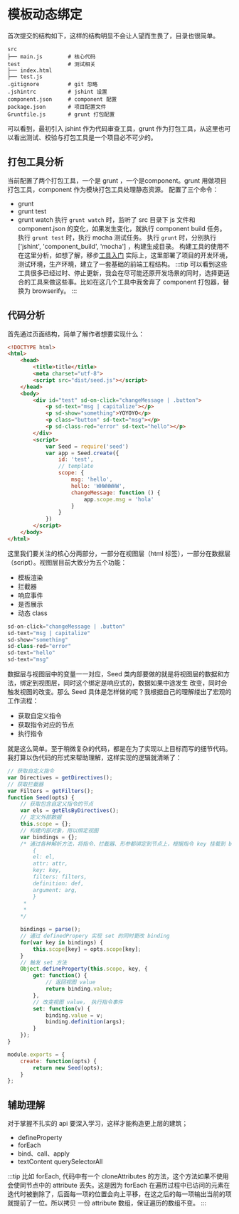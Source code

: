 # 模板动态绑定
首次提交的结构如下，这样的结构明显不会让人望而生畏了，目录也很简单。
```
src
├── main.js        # 核心代码 
test               # 测试相关 
├── index.html
├── test.js
.gitignore         # git 忽略 
.jshintrc          # jshint 设置
component.json     # component 配置
package.json       # 项目配置文件
Gruntfile.js       # grunt 打包配置
```
可以看到，最初引入 jshint 作为代码审查工具，grunt 作为打包工具，从这里也可以看出测试、校验与打包工具是一个项目必不可少的。

## 打包工具分析
当前配置了两个打包工具，一个是 grunt ，一个是component。grunt 用做项目打包工具，component 作为模块打包工具处理静态资源。
配置了三个命令：
- grunt
- grunt test
- grunt watch
执行 `grunt watch` 时，监听了 src 目录下 js 文件和 component.json 的变化，如果发生变化，就执行 component build 任务。
执行 `grunt test` 时，执行 mocha 测试任务。
执行 `grunt` 时，分别执行 ['jshint', 'component_build', 'mocha'] ，构建生成目录。
构建工具的使用不在这里分析，如想了解，移步[工具入门](https://magicxin.github.io/blog_new/utils/grunt.html#需要做的)
实际上，这里部署了项目的开发环境，测试环境，生产环境，建立了一套基础的前端工程结构。
:::tip
可以看到这些工具很多已经过时、停止更新，我会在尽可能还原开发场景的同时，选择更适合的工具来做这些事。比如在这几个工具中我舍弃了
component 打包器，替换为 browserify。
:::

## 代码分析
首先通过页面结构，简单了解作者想要实现什么：
```html
<!DOCTYPE html>
<html>
	<head>
		<title>title</title>
		<meta charset="utf-8">
		<script src="dist/seed.js"></script>
	</head>
	<body>
		<div id="test" sd-on-click="changeMessage | .button">
            <p sd-text="msg | capitalize"></p>
            <p sd-show="something">YOYOYO</p>
            <p class="button" sd-text="msg"></p>
            <p sd-class-red="error" sd-text="hello"></p>
        </div>
		<script>
			var Seed = require('seed')
			var app = Seed.create({
			    id: 'test',
			    // template
			    scope: {
			        msg: 'hello',
			        hello: 'WHWHWHW',
			        changeMessage: function () {
			            app.scope.msg = 'hola'
			        }
			    }
			})
		</script>
	</body>
</html>
```
这里我们要关注的核心分两部分，一部分在视图层（html 标签），一部分在数据层（script）。视图层目前大致分为五个功能：
- 模板渲染
- 拦截器
- 响应事件
- 是否展示
- 动态 class

```javascript
sd-on-click="changeMessage | .button"
sd-text="msg | capitalize"
sd-show="something"
sd-class-red="error"
sd-text="hello"
sd-text="msg"
```
数据层与视图层中的变量一一对应，Seed 类内部要做的就是将视图层的数据和方法，绑定到视图层，同时这个绑定是响应式的，数据如果中途发生
改变，同时会触发视图的改变。那么 Seed 具体是怎样做的呢？我根据自己的理解缕出了宏观的工作流程：

- 获取自定义指令
- 获取指令对应的节点
- 执行指令

就是这么简单。至于稍微复杂的代码，都是在为了实现以上目标而写的细节代码。我打算以伪代码的形式来帮助理解，这样实现的逻辑就清晰了：
```javascript
// 获取自定义指令
var Directives = getDirectives();
// 获取拦截器
var Filters = getFilters();
function Seed(opts) {
    // 获取包含自定义指令的节点
    var els = getElsByDirectives();
    // 定义外部数据
    this.scope = {};
    // 构建内部对象，用以绑定视图
    var bindings = {};
    /* 通过各种解析方法，将指令、拦截器、形参都绑定到节点上，根据指令 key 挂载到 binding 上
        {
        el: el,
        attr: attr,
        key: key,
        filters: filters,
        definition: def,
        argument: arg,
        }
     * 
     *
    */

    bindings = parse();
    // 通过 definedPropery 实现 set 的同时更改 binding
    for(var key in bindings) {
        this.scope[key] = opts.scope[key];
    }
    // 触发 set 方法
    Object.defineProperty(this.scope, key, {
        get: function() {
            // 返回视图 value
            return binding.value;
        },
        // 改变视图 value， 执行指令事件
        set: function(v) {
            binding.value = v;
            binding.definition(args);
        }
    }); 
}

module.exports = {
    create: function(opts) {
        return new Seed(opts);
    }
};
```

## 辅助理解
对于掌握不扎实的 api 要深入学习，这样才能构造更上层的建筑；
- defineProperty
- forEach
- bind、call、apply
- textContent querySelectorAll

:::tip
比如 forEach, 代码中有一个 cloneAttributes 的方法，这个方法如果不使用会使同节点中的 attribute 丢失。这是因为 forEach
在遍历过程中已访问的元素在迭代时被删除了，后面每一项的位置会向上平移，在这之后的每一项输出当前的项就提前了一位。所以拷贝
一份 attribute 数组，保证遍历的数组不变。
:::
